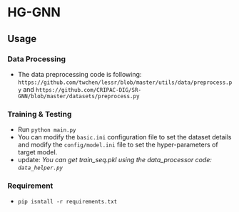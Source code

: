 # HG-GNN
## Usage

### Data Processing
- The data preprocessing code is following: `https://github.com/twchen/lessr/blob/master/utils/data/preprocess.py` and `https://github.com/CRIPAC-DIG/SR-GNN/blob/master/datasets/preprocess.py`

### Training & Testing
- Run `python main.py`
- You can modify the `basic.ini` configuration file to set the dataset details and modify the `config/model.ini` file to set the hyper-parameters of target model.
- update: *You can get train_seq.pkl using the data_processor code: `data_helper.py`*

### Requirement
- `pip isntall -r requirements.txt `
